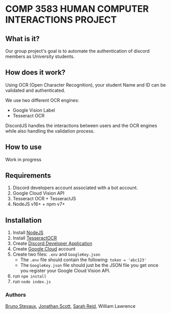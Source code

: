 # COMP 3583 HUMAN COMPUTER INTERACTIONS PROJECT

## What is it?

Our group project's goal is to automate the authentication of discord members as University students.

## How does it work?

Using OCR (Open Character Recognition), your student Name and ID can be validated and authenticated.

We use two different OCR engines:

- Google Vision Label
- Tesseract OCR

DiscordJS handles the interactions between users and the OCR engines while also handling the validation process.

## How to use

Work in progress

## Requirements

1. Discord developers account associated with a bot account.
2. Google Cloud Vision API
3. Tesseract OCR + TesseractJS
4. NodeJS v16+ + npm v7+

## Installation

1. Install [NodeJS](https://nodejs.org/en/)
2. Install [TesseractOCR](https://github.com/tesseract-ocr/tesseract)
3. Create [Discord Developer Application](https://discord.com/developers/applications/)
4. Create [Google Cloud](https://cloud.google.com/vision/) account
5. Create two files: `.env` and `GoogleKey.json`
    - The `.env` file should contain the following: ```token = 'abc123'```
    - The `GoogleKey.json` file should just be the JSON file you get once you register your Google Cloud Vision API.
6. run `npm install`
7. run `node index.js`

### Authors

[Bruno Stevaux](https://github.com/BrunoStevaux), [Jonathan Scott](https://github.com/VBJDAS), [Sarah Reid](https://github.com/Dshorty), William Lawrence
